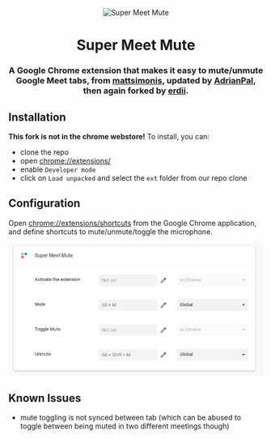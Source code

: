 <p align="center">
<img src="https://raw.githubusercontent.com/mattsimonis/meet-mute/master/logo.png" alt="Super Meet Mute" style="max-width:100%;" width="64" height="64">
</p>

<h1 align="center">Super Meet Mute</h1>
<h3 align="center">A Google Chrome extension that makes it easy to mute/unmute Google Meet tabs, from <a href="https://github.com/mattsimonis">mattsimonis</a>, updated by <a href="https://github.com/AdrianPal">AdrianPal</a>, then again forked by <a href="https://github.com/erdii">erdii</a>.</h3>

## Installation

**This fork is not in the chrome webstore!**
To install, you can:
- clone the repo
- open [chrome://extensions/](chrome://extensions/)
- enable `Developer mode`
- click on `Load unpacked` and select the `ext` folder from our repo clone

## Configuration

Open [chrome://extensions/shortcuts](chrome://extensions/shortcuts) from the Google Chrome application, and define shortcuts to mute/unmute/toggle the microphone.

![example shortcuts](./configure.png)

## Known Issues

- mute toggling is not synced between tab (which can be abused to toggle between being muted in two different meetings though)
